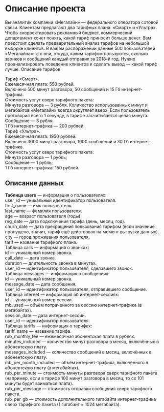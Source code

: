 # Описание проекта

Вы аналитик компании «Мегалайн» — федерального оператора сотовой связи. Клиентам предлагают два тарифных плана: «Смарт» и «Ультра». Чтобы скорректировать рекламный бюджет, коммерческий департамент хочет понять, какой тариф приносит больше денег.
Вам предстоит сделать предварительный анализ тарифов на небольшой выборке клиентов. В вашем распоряжении данные 500 пользователей «Мегалайна»: кто они, откуда, каким тарифом пользуются, сколько звонков и сообщений каждый отправил за 2018-й год. Нужно проанализировать поведение клиентов и сделать вывод — какой тариф лучше.
Описание тарифов

Тариф «Смарт».  
Ежемесячная плата: 550 рублей.  
Включено 500 минут разговора, 50 сообщений и 15 Гб интернет-трафика.  
Стоимость услуг сверх тарифного пакета:  
Минута разговора — 3 рубля. Количество использованных минут и мегабайтов «Мегалайн» всегда округляет вверх. Если пользователь проговорил всего 1 секунду, в тарифе засчитывается целая минута.  
Сообщение — 3 рубля.  
1 Гб интернет-трафика — 200 рублей.  
Тариф «Ультра».  
Ежемесячная плата: 1950 рублей.  
Включено 3000 минут разговора, 1000 сообщений и 30 Гб интернет-трафика.  
Стоимость услуг сверх тарифного пакета:  
Минута разговора — 1 рубль;  
Сообщение — 1 рубль;  
1 Гб интернет-трафика: 150 рублей.  

## Описание данных

**Таблица users** — информация о пользователях:   
user_id — уникальный идентификатор пользователя.  
first_name — имя пользователя.  
last_name — фамилия пользователя.  
age — возраст пользователя (годы).  
reg_date — дата подключения тарифа (день, месяц, год).  
churn_date — дата прекращения пользования тарифом (если значение пропущено, значит, тариф ещё действовал на момент выгрузки данных).  
city — город проживания пользователя.  
tarif — название тарифного плана.  
Таблица calls — информация о звонках:  
id — уникальный номер звонка.  
call_date — дата звонка.  
duration — длительность звонка в минутах.  
user_id — идентификатор пользователя, сделавшего звонок.  
Таблица messages — информация о сообщениях:  
id — уникальный номер звонка.  
message_date — дата сообщения.  
user_id — идентификатор пользователя, отправившего сообщение.  
Таблица internet — информация об интернет-сессиях:  
id — уникальный номер сессии.  
mb_used — объём потраченного за сессию интернет-трафика (в мегабайтах).  
session_date — дата интернет-сессии.  
user_id — идентификатор пользователя.  
Таблица tariffs — информация о тарифах:  
tariff_name — название тарифа.  
rub_monthly_fee — ежемесячная абонентская плата в рублях.  
minutes_included — количество минут разговора в месяц, включённых в абонентскую плату.  
messages_included — количество сообщений в месяц, включённых в абонентскую плату.  
mb_per_month_included — объём интернет-трафика, включённого в абонентскую плату (в мегабайтах).  
rub_per_minute — стоимость минуты разговора сверх тарифного пакета (например, если в тарифе 100 минут разговора в месяц, то со 101 минуты будет взиматься плата).  
rub_per_message — стоимость отправки сообщения сверх тарифного пакета.  
rub_per_gb — стоимость дополнительного гигабайта интернет-трафика сверх тарифного пакета (1 гигабайт = 1024 мегабайта).  
